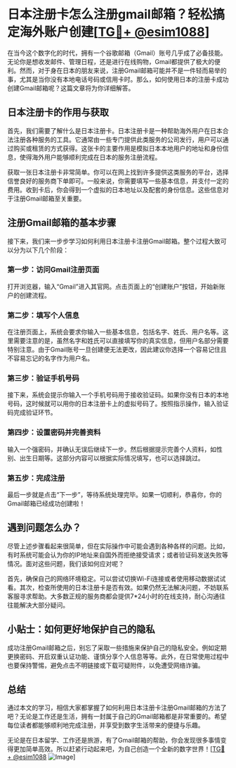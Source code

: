 # 日本注册卡怎么注册gmail邮箱？轻松搞定海外账户创建[[TG💪+ @esim1088](https://t.me/s/esim1088)]

在当今这个数字化的时代，拥有一个谷歌邮箱（Gmail）账号几乎成了必备技能。无论你是想收发邮件、管理日程，还是进行在线购物，Gmail都提供了极大的便利。然而，对于身在日本的朋友来说，注册Gmail邮箱可能并不是一件轻而易举的事，尤其是当你没有本地电话号码或信用卡时。那么，如何使用日本的注册卡成功创建Gmail邮箱呢？这篇文章将为你详细解答。

## 日本注册卡的作用与获取

首先，我们需要了解什么是日本注册卡。日本注册卡是一种帮助海外用户在日本合法注册各种服务的工具。它通常由一些专门提供此类服务的公司发行，用户可以通过购买或租赁的方式获得。这张卡的主要作用是模拟日本本地用户的地址和身份信息，使得海外用户能够顺利完成在日本的服务注册流程。

获取一张日本注册卡非常简单。你可以在网上找到许多提供这类服务的平台，选择信誉良好的服务商下单即可。一般来说，你需要填写一些基本信息，并支付一定的费用。收到卡后，你会得到一个虚拟的日本地址以及配套的身份信息。这些信息对于注册Gmail邮箱至关重要。

## 注册Gmail邮箱的基本步骤

接下来，我们来一步步学习如何利用日本注册卡注册Gmail邮箱。整个过程大致可以分为以下几个阶段：

### 第一步：访问Gmail注册页面

打开浏览器，输入“Gmail”进入其官网。点击页面上的“创建账户”按钮，开始新账户的创建流程。

### 第二步：填写个人信息

在注册页面上，系统会要求你输入一些基本信息，包括名字、姓氏、用户名等。这里需要注意的是，虽然名字和姓氏可以直接填写你的真实信息，但用户名部分需要特别注意。由于Gmail账号一旦创建便无法更改，因此建议你选择一个容易记住且不容易忘记的名字作为用户名。

### 第三步：验证手机号码

接下来，系统会提示你输入一个手机号码用于接收验证码。如果你没有日本的本地号码，这时候就可以用你的日本注册卡上的虚拟号码了。按照指示操作，输入验证码完成验证环节。

### 第四步：设置密码并完善资料

输入一个强密码，并确认无误后继续下一步。然后根据提示完善个人资料，如性别、出生日期等。这部分内容可以根据实际情况填写，也可以选择跳过。

### 第五步：完成注册

最后一步就是点击“下一步”，等待系统处理完毕。如果一切顺利，恭喜你，你的Gmail邮箱已经成功创建啦！

## 遇到问题怎么办？

尽管上述步骤看起来很简单，但在实际操作中可能会遇到各种各样的问题。比如，有时系统可能会认为你的IP地址来自国外而拒绝接受请求；或者验证码发送失败等情况。面对这些问题，我们该如何应对呢？

首先，确保自己的网络环境稳定。可以尝试切换Wi-Fi连接或者使用移动数据试试看。其次，检查所使用的日本注册卡是否有效。如果仍然无法解决问题，不妨联系客服寻求帮助。大多数正规的服务商都会提供7*24小时的在线支持，耐心沟通往往能解决大部分疑问。

## 小贴士：如何更好地保护自己的隐私

成功注册Gmail邮箱之后，别忘了采取一些措施来保护自己的隐私安全。例如定期更换密码、开启双重认证功能、谨慎分享个人信息等等。此外，在日常使用过程中也要保持警惕，避免点击不明链接或下载可疑附件，以免遭受网络诈骗。

## 总结

通过本文的学习，相信大家都掌握了如何利用日本注册卡注册Gmail邮箱的方法了吧？无论是工作还是生活，拥有一封属于自己的Gmail邮箱都是非常重要的。希望每位读者都能够顺利地完成注册，并享受到数字生活带来的便捷与乐趣。

无论是在日本留学、工作还是旅游，有了Gmail邮箱的帮助，你会发现很多事情变得更加简单高效。所以赶紧行动起来吧，为自己创造一个全新的数字世界！[[TG💪+ @esim1088](https://t.me/s/esim1088) ![Image](https://i.postimg.cc/4NQfJmqS/Snipaste-2025-05-13-00-14-12.png)]